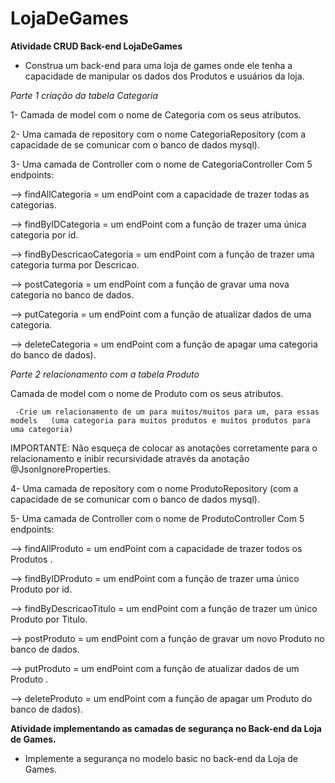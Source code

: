 # LojaDeGames

**Atividade CRUD Back-end LojaDeGames**

- Construa um back-end para uma loja de games onde ele tenha a capacidade de manipular os dados dos Produtos e usuários da loja.

 *Parte 1 criação da tabela Categoria*

1- Camada de model  com o nome de Categoria com os seus atributos.

2- Uma camada de repository com o nome CategoriaRepository (com a capacidade de se comunicar com o banco de dados mysql).

3- Uma camada de Controller com o nome de CategoriaController Com 5 endpoints:

--> findAllCategoria = um endPoint com a capacidade de trazer todas as categorias.

--> findByIDCategoria = um endPoint com a função de trazer uma única categoria por id.

--> findByDescricaoCategoria = um endPoint com a função de trazer uma categoria turma por Descricao.

--> postCategoria = um endPoint com a função de gravar uma nova categoria no banco de dados.

--> putCategoria = um endPoint com a função de atualizar dados de uma categoria.

--> deleteCategoria = um endPoint com a função de apagar uma categoria do banco de dados).

*Parte 2 relacionamento com a tabela Produto*

Camada de model  com o nome de Produto com os seus atributos.

     -Crie um relacionamento de um para muitos/muitos para um, para essas models   (uma categoria para muitos produtos e muitos produtos para uma categoria) 

IMPORTANTE: Não esqueça de colocar as anotações corretamente para o relacionamento e inibir recursividade através da anotação @JsonIgnoreProperties.

4- Uma camada de repository com o nome ProdutoRepository (com a capacidade de se comunicar com o banco de dados mysql).

5- Uma camada de Controller com o nome de ProdutoController Com 5 endpoints:

--> findAllProduto = um endPoint com a capacidade de trazer todos os Produtos .

--> findByIDProduto = um endPoint com a função de trazer uma único Produto por id.

--> findByDescricaoTitulo = um endPoint com a função de trazer um único Produto por Titulo.

--> postProduto  = um endPoint com a função de gravar um novo Produto no banco de dados.

--> putProduto  = um endPoint com a função de atualizar dados de um Produto .

--> deleteProduto  = um endPoint com a função de apagar um Produto do banco de dados).

**Atividade implementando as camadas de segurança no Back-end da Loja de Games.**

- Implemente a segurança no modelo basic no back-end da Loja de Games.

